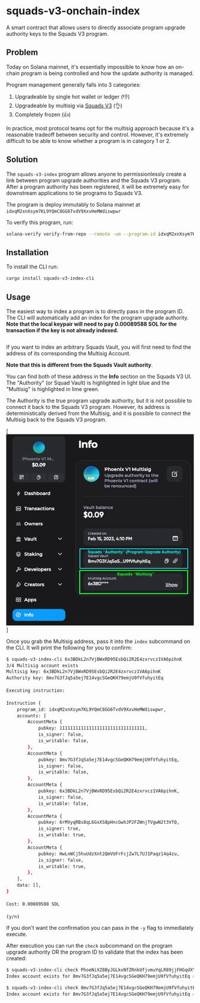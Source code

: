 # squads-v3-onchain-index

A smart contract that allows users to directly associate program upgrade authority keys to the Squads V3 program.

## Problem

Today on Solana mainnet, it's essentially impossible to know how an on-chain program is being controlled and how the update authority is managed.

Program management generally falls into 3 categories:

1. Upgradeable by single hot wallet or ledger (👎)
2. Upgradeable by multisig via [Squads V3](https://github.com/Squads-Protocol/squads-mpl/tree/main/programs/squads-mpl) (👌)
3. Completely frozen (👍)

In practice, most protocol teams opt for the multisig approach because it's a reasonable tradeoff between security and control. However, it's extremely difficult to be able to know whether a program is in category 1 or 2.

## Solution

The `squads-v3-index` program allows anyone to permissionlessly create a link between program upgrade authorities and the Squads V3 program. After a program authority has been registered, it will be extremely easy for downstream applications to tie programs to Squads V3.

The program is deploy immutably to Solana mainnet at `idxqM2xnXsym7KL9YQmC8GG6TvdV9XxvHeMWdiswpwr`

To verify this program, run:

```bash
solana-verify verify-from-repo --remote -um --program-id idxqM2xnXsym7KL9YQmC8GG6TvdV9XxvHeMWdiswpwr --library-name squads_v3_index --mount-path squads-v3-index/ https://github.com/Ellipsis-Labs/squads-v3-onchain-index
```

## Installation

To install the CLI run:

```bash
cargo install squads-v3-index-cli
```

## Usage
The easiest way to index a program is to directly pass in the program ID. The CLI will automatically add an index for the program upgrade authority.
**Note that the local keypair will need to pay 0.00089588 SOL for the transaction if the key is not already indexed.**

```bash

```

If you want to index an arbitrary Squads Vault, you will first need to find the address of its corresponding the Multisig Account.

**Note that this is different from the Squads Vault authority**.

You can find both of these address in the **Info** section on the Squads V3 UI. The "Authority" (or Squad Vault) is highlighted in light blue and the "Multisig" is highlighted in lime green.

The Authority is the true program upgrade authority, but it is not possible to connect it back to the Squads V3 program. However, its address is deterministically derived from the Multisig, and it is possible to connect the Multisig back to the Squads V3 program.

[![image](images/info_page.png)]

Once you grab the Multisig address, pass it into the `index` subcommand on the CLI. It will print the following for you to confirm:

```bash
$ squads-v3-index-cli 6x3BDkL2n7VjBWxRD95EsbQi2R2E4zxrvcz1VA6pihnK
3/4 Multisig account exists
Multisig key: 6x3BDkL2n7VjBWxRD95EsbQi2R2E4zxrvcz1VA6pihnK
Authority key: 8mv7G3fJq5a5ej7E14vgcSGeQKH79emjU9fVfuhyitEq

Executing instruction:

Instruction {
    program_id: idxqM2xnXsym7KL9YQmC8GG6TvdV9XxvHeMWdiswpwr,
    accounts: [
        AccountMeta {
            pubkey: 11111111111111111111111111111111,
            is_signer: false,
            is_writable: false,
        },
        AccountMeta {
            pubkey: 8mv7G3fJq5a5ej7E14vgcSGeQKH79emjU9fVfuhyitEq,
            is_signer: false,
            is_writable: false,
        },
        AccountMeta {
            pubkey: 6x3BDkL2n7VjBWxRD95EsbQi2R2E4zxrvcz1VA6pihnK,
            is_signer: false,
            is_writable: false,
        },
        AccountMeta {
            pubkey: 6rMVyqRBs8qL6GxXS8pHncGwhJP2FZWnjTVgwN2t3VfQ,
            is_signer: true,
            is_writable: true,
        },
        AccountMeta {
            pubkey: HwLnWCj5huUdzXnt2QmVUFrFcjZw7L7UJ1Paqz14q4zu,
            is_signer: false,
            is_writable: true,
        },
    ],
    data: [],
}

Cost: 0.00089588 SOL

(y/n)
```

If you don't want the confirmation you can pass in the `-y` flag to immediately execute.

After execution you can run the `check` subcommand on the program upgrade authority OR the program ID to validate that the index has been created:

```bash
$ squads-v3-index-cli check PhoeNiXZ8ByJGLkxNfZRnkUfjvmuYqLR89jjFHGqdXY
Index account exists for 8mv7G3fJq5a5ej7E14vgcSGeQKH79emjU9fVfuhyitEq ✅
```

```bash
$ squads-v3-index-cli check 8mv7G3fJq5a5ej7E14vgcSGeQKH79emjU9fVfuhyitEq
Index account exists for 8mv7G3fJq5a5ej7E14vgcSGeQKH79emjU9fVfuhyitEq ✅
```
